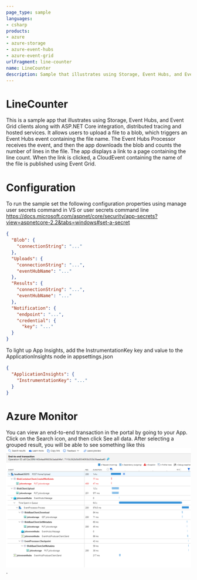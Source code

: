 ```yaml
---
page_type: sample
languages:
- csharp
products:
- azure
- azure-storage
- azure-event-hubs
- azure-event-grid
urlFragment: line-counter
name: LineCounter
description: Sample that illustrates using Storage, Event Hubs, and Event Grid clients along with ASP.NET Core integration, distributed tracing and hosted services.
---
```


# LineCounter
This is a sample app that illustrates using Storage, Event Hubs, and Event Grid clients along with ASP.NET Core integration, distributed tracing and hosted services.
It allows users to upload a file to a blob, which triggers an Event Hubs event containing the file name. 
The Event Hubs Processor receives the event, and then the app downloads the blob and counts the number of lines in the file. The app displays a link to a page containing the line count. When the link is clicked, a CloudEvent containing the name of the file is published using Event Grid.

# Configuration

To run the sample set the following configuration properties using manage user secrets command in VS or user secrets command line https://docs.microsoft.com/aspnet/core/security/app-secrets?view=aspnetcore-2.2&tabs=windows#set-a-secret

``` json
{
  "Blob": {
    "connectionString": "..."
  },
  "Uploads": {
    "connectionString": "...",
    "eventHubName": "..."
  },
  "Results": {
    "connectionString": "...",
    "eventHubName": "..."
  },
  "Notification": {
    "endpoint": "...",
    "credential": {
      "key": "..."
  }
}
```

To light up App Insights, add the InstrumentationKey key and value to the ApplicationInsights node in appsettings.json

``` json
{
  "ApplicationInsights": {
    "InstrumentationKey": "..."
  }
}
```

# Azure Monitor
You can view an end-to-end transaction in the portal by going to your App. Click on the Search icon, and then click See all data.
After selecting a grouped result, you will be able to see something like this ![Monitor](assets/monitor.PNG).
